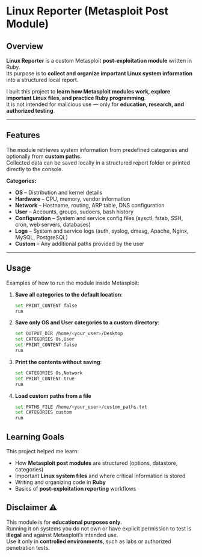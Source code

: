 # Linux Reporter (Metasploit Post Module)

## Overview  
**Linux Reporter** is a custom Metasploit **post-exploitation module** written in Ruby.  
Its purpose is to **collect and organize important Linux system information** into a structured local report.  

I built this project to **learn how Metasploit modules work, explore important Linux files, and practice Ruby programming**.  
It is not intended for malicious use — only for **education, research, and authorized testing**.  

---

## Features  
The module retrieves system information from predefined categories and optionally from **custom paths**.  
Collected data can be saved locally in a structured report folder or printed directly to the console.  

**Categories:**  
- **OS** – Distribution and kernel details  
- **Hardware** – CPU, memory, vendor information  
- **Network** – Hostname, routing, ARP table, DNS configuration  
- **User** – Accounts, groups, sudoers, bash history  
- **Configuration** – System and service config files (sysctl, fstab, SSH, cron, web servers, databases)  
- **Logs** – System and service logs (auth, syslog, dmesg, Apache, Nginx, MySQL, PostgreSQL)  
- **Custom** – Any additional paths provided by the user  

---

## Usage  
Examples of how to run the module inside Metasploit:

1. **Save all categories to the default location**:
   ```bash
   set PRINT_CONTENT false
   run

2. **Save only OS and User categories to a custom directory**:
   ```bash
   set OUTPUT_DIR /home/<your_user>/Desktop
   set CATEGORIES Os,User
   set PRINT_CONTENT false
   run

3. **Print the contents without saving**:
   ```bash
   set CATEGORIES Os,Network
   set PRINT_CONTENT true
   run

4. **Load custom paths from a file**
   ```bash
   set PATHS_FILE /home/<your_user>/custom_paths.txt
   set CATEGORIES custom
   run

## Learning Goals

This project helped me learn:

- How **Metasploit post modules** are structured (options, datastore, categories)  
- Important **Linux system files** and where critical information is stored  
- Writing and organizing code in **Ruby**  
- Basics of **post-exploitation reporting** workflows


## Disclaimer ⚠️

This module is for **educational purposes only**.  
Running it on systems you do not own or have explicit permission to test is **illegal** and against Metasploit’s intended use.  
Use it only in **controlled environments**, such as labs or authorized penetration tests.

